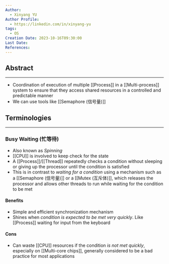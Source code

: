 ```yaml
---
Author:
  - Xinyang YU
Author Profile:
  - https://linkedin.com/in/xinyang-yu
tags:
  - OS
Creation Date: 2023-10-16T09:30:00
Last Date: 
References:
---
```

## Abstract
---
- Coordination of execution of multiple [[Process]] in a [[Multi-process]] system to ensure that they access shared resources in a controlled and predictable manner
- We can use tools like [[Semaphore (信号量)]]



## Terminologies
---
### Busy Waiting (忙等待)
- Also known as *Spinning*
- [[CPU]] is involved to keep check for the state 
- A [[Process]]/[[Thread]] repeatedly checks a condition without sleeping or giving up the processor until the condition is satisfied
- This is in contrast to *waiting for a condition* using a mechanism such as a [[Semaphore (信号量)]] or a [[Mutex (互斥体)]], which releases the processor and allows other threads to run while waiting for the condition to be met
#### Benefits
- Simple and efficient synchronization mechanism
- Shines when *condition is expected to be met very quickly*. Like [[Process]] waiting for input from the keyboard
#### Cons
- Can waste [[CPU]] resources if the condition *is not met quickly*, especially on [[Multi-core chips]], generally considered to be a bad practice for most applications